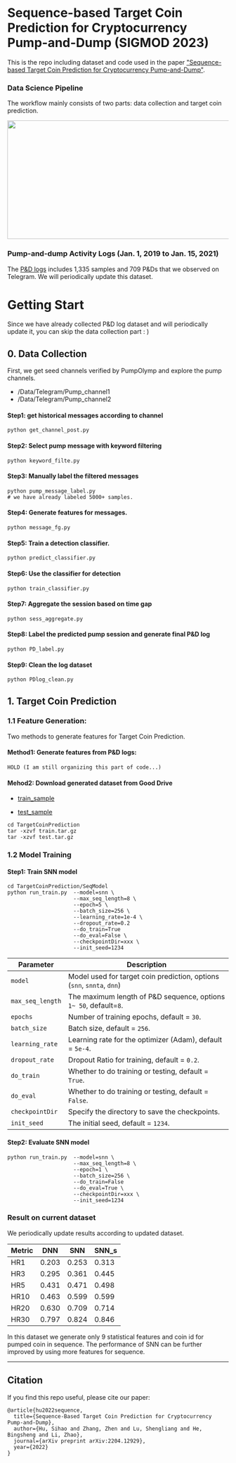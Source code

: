 

# Sequence-based Target Coin Prediction for Cryptocurrency Pump-and-Dump (SIGMOD 2023)

This is the repo including dataset and code used in the paper ["Sequence-based Target Coin Prediction for Cryptocurrency Pump-and-Dump"](https://arxiv.org/pdf/2204.12929.pdf).

<!-- <div align=center><img width="360" height="250" src="https://github.com/Bayi-Hu/Pump-and-Dump-Detection-on-Cryptocurrency/blob/master/materials/showcase.png"/></div> -->


### Data Science Pipeline

The workflow mainly consists of two parts: data collection and target coin prediction. 

<div align=center><img width="680" height="270" src="https://github.com/Bayi-Hu/Pump-and-Dump-Detection-on-Cryptocurrency/blob/master/materials/workflow.png"/></div>


### Pump-and-dump Activity Logs (Jan. 1, 2019 to Jan. 15, 2021) 

The [P&D logs](https://github.com/Bayi-Hu/Pump-and-Dump-Detection-on-Cryptocurrency/blob/master/0_TelegramData/Labeled/pump_attack_new.txt) includes 1,335 samples and 709 P&Ds that we observed on Telegram. 
We will periodically update this dataset.

<!-- ### SeqModel

<div align=center><img width="400" height="300" src="https://github.com/Bayi-Hu/Pump-and-Dump-Detection-on-Cryptocurrency/blob/master/materials/SNN.png"/></div> -->

# Getting Start

Since we have already collected P\&D log dataset and will periodically update it, you can skip the data collection part : )

##  0. Data Collection

First, we get seed channels verified by PumpOlymp and explore the pump channels.

- /Data/Telegram/Pump_channel1
- /Data/Telegram/Pump_channel2

#### Step1: get historical messages according to channel
``` 
python get_channel_post.py
``` 

#### Step2: Select pump message with keyword filtering
``` 
python keyword_filte.py
```

#### Step3: Manually label the filtered messages
``` 
python pump_message_label.py
# we have already labeled 5000+ samples. 
```

#### Step4: Generate features for messages.
``` 
python message_fg.py
```

#### Step5: Train a detection classifier.
``` 
python predict_classifier.py
```

#### Step6: Use the classifier for detection 
``` 
python train_classifier.py
```

#### Step7: Aggregate the session based on time gap 
``` 
python sess_aggregate.py
```

#### Step8: Label the predicted pump session and generate final P&D log
``` 
python PD_label.py
```

#### Step9: Clean the log dataset
``` 
python PDlog_clean.py
```


## 1. Target Coin Prediction

### 1.1 Feature Generation:

Two methods to generate features for Target Coin Prediction.

#### Method1: Generate features from P&D logs: 

```
HOLD (I am still organizing this part of code...)
``` 

#### Mehod2: Download generated dataset from Good Drive

* [train_sample](https://drive.google.com/file/d/1u2Ichky12k-ZTHDhqgFLM5WzlH26JnKa/view?usp=sharing)

* [test_sample](https://drive.google.com/file/d/1slLs-OqMqzLHrmvzbf8xlyP2zzDpIk1R/view?usp=sharing)

``` 
cd TargetCoinPrediction
tar -xzvf train.tar.gz
tar -xzvf test.tar.gz
``` 

### 1.2 Model Training

#### Step1: Train SNN model
``` 
cd TargetCoinPrediction/SeqModel
python run_train.py  --model=snn \
                     --max_seq_length=8 \
                     --epoch=5 \
                     --batch_size=256 \
                     --learning_rate=1e-4 \
                     --dropout_rate=0.2
                     --do_train=True
                     --do_eval=False \
                     --checkpointDir=xxx \
                     --init_seed=1234 
```


| Parameter        | Description                                                            |
|------------------|------------------------------------------------------------------------|
| `model`          | Model used for target coin prediction, options (`snn`, `snnta`, `dnn`) |
| `max_seq_length` | The maximum length of P&D sequence, options `1~ 50`, default=`8`.      |
| `epochs`         | Number of training epochs, default = `30`.                             |
| `batch_size`     | Batch size, default = `256`.                                           |
| `learning_rate`  | Learning rate for the optimizer (Adam), default = `5e-4`.              |
| `dropout_rate`   | Dropout Ratio for training, default = `0.2`.                           |
| `do_train`       | Whether to do training or testing, default = `True`.                   |
| `do_eval`        | Whether to do training or testing, default = `False`.                  |
| `checkpointDir`  | Specify the directory to save the checkpoints.                         |
| `init_seed`      | The initial seed, default = `1234`.                                    |



#### Step2: Evaluate SNN model
```
python run_train.py  --model=snn \
                     --max_seq_length=8 \
                     --epoch=1 \
                     --batch_size=256 \
                     --do_train=False
                     --do_eval=True \
                     --checkpointDir=xxx \
                     --init_seed=1234 
```

### Result on current dataset

We periodically update results according to updated dataset.

| Metric  | DNN   | SNN   | SNN_s |
|---------|-------|-------|-------|
| HR1     | 0.203 | 0.253 | 0.313 |
| HR3     | 0.295 | 0.361 | 0.445 |
| HR5     | 0.431 | 0.471 | 0.498 |
| HR10    | 0.463 | 0.599 | 0.599 |
| HR20    | 0.630 | 0.709 | 0.714 |
| HR30    | 0.797 | 0.824 | 0.846 |

In this dataset we generate only 9 statistical features and coin id for pumped coin in sequence. 
The performance of SNN can be further improved by using more features for sequence.


-----
## Citation

If you find this repo useful, please cite our paper:

```
@article{hu2022sequence,
  title={Sequence-Based Target Coin Prediction for Cryptocurrency Pump-and-Dump},
  author={Hu, Sihao and Zhang, Zhen and Lu, Shengliang and He, Bingsheng and Li, Zhao},
  journal={arXiv preprint arXiv:2204.12929},
  year={2022}
}

```






